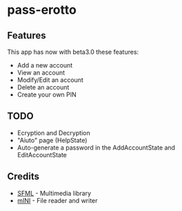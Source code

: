 # pass-erotto

## Features
This app has now with beta3.0 these features:
- Add a new account
- View an account
- Modify/Edit an account
- Delete an account
- Create your own PIN

## TODO
- Ecryption and Decryption
- "Aiuto" page (HelpState)
- Auto-generate a password in the AddAccountState and EditAccountState

## Credits
- [SFML](https://www.sfml-dev.org/) - Multimedia library
- [mINI](https://github.com/metayeti/mINI) - File reader and writer